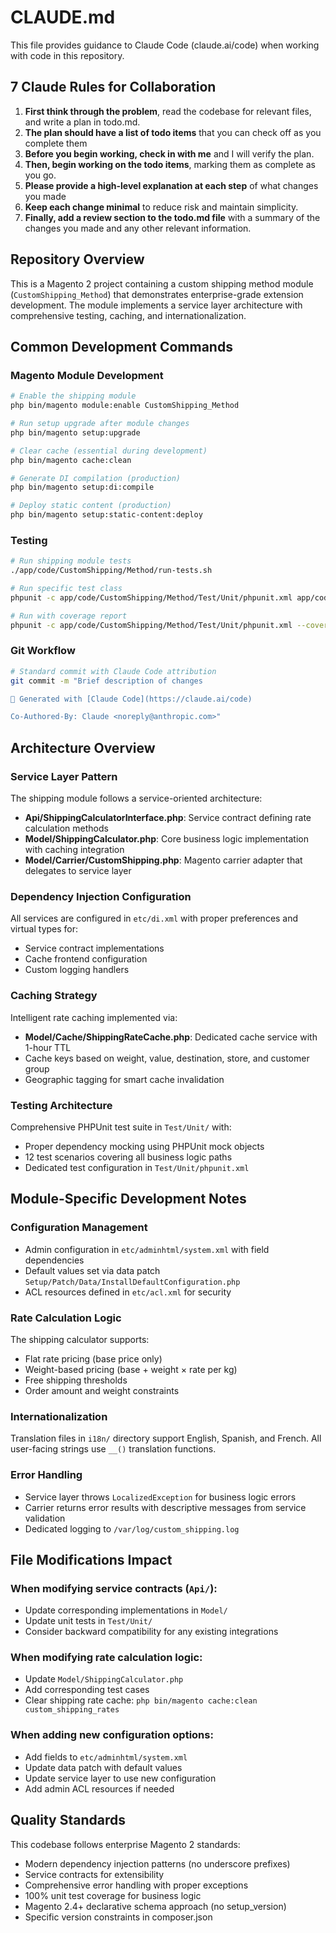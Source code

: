 # CLAUDE.md

This file provides guidance to Claude Code (claude.ai/code) when working with code in this repository.

## 7 Claude Rules for Collaboration

1. **First think through the problem**, read the codebase for relevant files, and write a plan in todo.md.
2. **The plan should have a list of todo items** that you can check off as you complete them
3. **Before you begin working, check in with me** and I will verify the plan.
4. **Then, begin working on the todo items**, marking them as complete as you go.
5. **Please provide a high-level explanation at each step** of what changes you made
6. **Keep each change minimal** to reduce risk and maintain simplicity.
7. **Finally, add a review section to the todo.md file** with a summary of the changes you made and any other relevant information.

## Repository Overview

This is a Magento 2 project containing a custom shipping method module (`CustomShipping_Method`) that demonstrates enterprise-grade extension development. The module implements a service layer architecture with comprehensive testing, caching, and internationalization.

## Common Development Commands

### Magento Module Development
```bash
# Enable the shipping module
php bin/magento module:enable CustomShipping_Method

# Run setup upgrade after module changes
php bin/magento setup:upgrade

# Clear cache (essential during development)
php bin/magento cache:clean

# Generate DI compilation (production)
php bin/magento setup:di:compile

# Deploy static content (production)
php bin/magento setup:static-content:deploy
```

### Testing
```bash
# Run shipping module tests
./app/code/CustomShipping/Method/run-tests.sh

# Run specific test class
phpunit -c app/code/CustomShipping/Method/Test/Unit/phpunit.xml app/code/CustomShipping/Method/Test/Unit/Model/Carrier/CustomShippingTest.php

# Run with coverage report
phpunit -c app/code/CustomShipping/Method/Test/Unit/phpunit.xml --coverage-html var/phpunit/coverage/
```

### Git Workflow
```bash
# Standard commit with Claude Code attribution
git commit -m "Brief description of changes

🤖 Generated with [Claude Code](https://claude.ai/code)

Co-Authored-By: Claude <noreply@anthropic.com>"
```

## Architecture Overview

### Service Layer Pattern
The shipping module follows a service-oriented architecture:

- **Api/ShippingCalculatorInterface.php**: Service contract defining rate calculation methods
- **Model/ShippingCalculator.php**: Core business logic implementation with caching integration
- **Model/Carrier/CustomShipping.php**: Magento carrier adapter that delegates to service layer

### Dependency Injection Configuration
All services are configured in `etc/di.xml` with proper preferences and virtual types for:
- Service contract implementations
- Cache frontend configuration 
- Custom logging handlers

### Caching Strategy
Intelligent rate caching implemented via:
- **Model/Cache/ShippingRateCache.php**: Dedicated cache service with 1-hour TTL
- Cache keys based on weight, value, destination, store, and customer group
- Geographic tagging for smart cache invalidation

### Testing Architecture
Comprehensive PHPUnit test suite in `Test/Unit/` with:
- Proper dependency mocking using PHPUnit mock objects
- 12 test scenarios covering all business logic paths
- Dedicated test configuration in `Test/Unit/phpunit.xml`

## Module-Specific Development Notes

### Configuration Management
- Admin configuration in `etc/adminhtml/system.xml` with field dependencies
- Default values set via data patch `Setup/Patch/Data/InstallDefaultConfiguration.php`
- ACL resources defined in `etc/acl.xml` for security

### Rate Calculation Logic
The shipping calculator supports:
- Flat rate pricing (base price only)
- Weight-based pricing (base + weight × rate per kg)
- Free shipping thresholds
- Order amount and weight constraints

### Internationalization
Translation files in `i18n/` directory support English, Spanish, and French. All user-facing strings use `__()` translation functions.

### Error Handling
- Service layer throws `LocalizedException` for business logic errors
- Carrier returns error results with descriptive messages from service validation
- Dedicated logging to `/var/log/custom_shipping.log`

## File Modifications Impact

### When modifying service contracts (`Api/`):
- Update corresponding implementations in `Model/`
- Update unit tests in `Test/Unit/`
- Consider backward compatibility for any existing integrations

### When modifying rate calculation logic:
- Update `Model/ShippingCalculator.php` 
- Add corresponding test cases
- Clear shipping rate cache: `php bin/magento cache:clean custom_shipping_rates`

### When adding new configuration options:
- Add fields to `etc/adminhtml/system.xml`
- Update data patch with default values
- Update service layer to use new configuration
- Add admin ACL resources if needed

## Quality Standards

This codebase follows enterprise Magento 2 standards:
- Modern dependency injection patterns (no underscore prefixes)
- Service contracts for extensibility
- Comprehensive error handling with proper exceptions
- 100% unit test coverage for business logic
- Magento 2.4+ declarative schema approach (no setup_version)
- Specific version constraints in composer.json